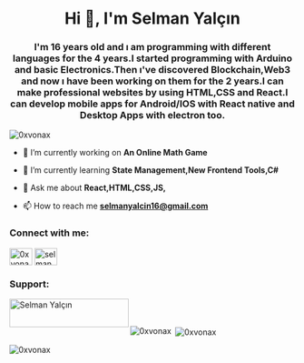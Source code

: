 <h1 align="center">Hi 👋, I'm Selman Yalçın</h1>
<h3 align="center">I'm 16 years old and ı am programming with different languages for the 4 years.I started programming with Arduino and basic Electronics.Then ı've discovered Blockchain,Web3 and now ı have been working on them for the 2 years.I can make professional websites by using HTML,CSS and React.I can develop mobile apps for Android/IOS with React native and Desktop Apps with electron too.</h3>

<p align="left"> <img src="https://komarev.com/ghpvc/?username=0xvonax&label=Profile%20views&color=0e75b6&style=flat" alt="0xvonax" /> </p>

- 🔭 I’m currently working on **An Online Math Game**

- 🌱 I’m currently learning **State Management,New Frontend Tools,C#**

- 💬 Ask me about **React,HTML,CSS,JS,**

- 📫 How to reach me **selmanyalcin16@gmail.com**

<h3 align="left">Connect with me:</h3>
<p align="left">
<a href="https://twitter.com/0xvonax" target="blank"><img align="center" src="https://raw.githubusercontent.com/rahuldkjain/github-profile-readme-generator/master/src/images/icons/Social/twitter.svg" alt="0xvonax" height="30" width="40" /></a>
<a href="https://www.youtube.com/channel/UCmQ-GIkwM0xRTgZyyXUnLhA" target="blank"><img align="center" src="https://raw.githubusercontent.com/rahuldkjain/github-profile-readme-generator/master/src/images/icons/Social/youtube.svg" alt="selman yalçın" height="30" width="40" /></a>
</p>


<h3 align="left">Support:</h3>
<p><a href="https://www.buymeacoffee.com/Selman Yalçın"> <img align="left" src="https://cdn.buymeacoffee.com/buttons/v2/default-yellow.png" height="50" width="210" alt="Selman Yalçın" /></a></p><br><br>

<p><img align="left" src="https://github-readme-stats.vercel.app/api/top-langs?username=0xvonax&show_icons=true&locale=en&layout=compact" alt="0xvonax" /></p>

<p>&nbsp;<img align="center" src="https://github-readme-stats.vercel.app/api?username=0xvonax&show_icons=true&locale=en" alt="0xvonax" /></p>

<p><img align="center" src="https://github-readme-streak-stats.herokuapp.com/?user=0xvonax&" alt="0xvonax" /></p>
